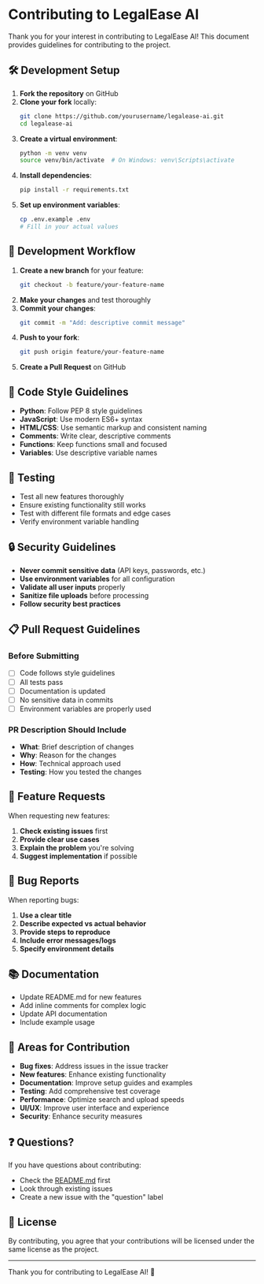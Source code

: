 # Contributing to LegalEase AI

Thank you for your interest in contributing to LegalEase AI! This document provides guidelines for contributing to the project.

## 🛠️ Development Setup

1. **Fork the repository** on GitHub
2. **Clone your fork** locally:
   ```bash
   git clone https://github.com/yourusername/legalease-ai.git
   cd legalease-ai
   ```
3. **Create a virtual environment**:
   ```bash
   python -m venv venv
   source venv/bin/activate  # On Windows: venv\Scripts\activate
   ```
4. **Install dependencies**:
   ```bash
   pip install -r requirements.txt
   ```
5. **Set up environment variables**:
   ```bash
   cp .env.example .env
   # Fill in your actual values
   ```

## 🔄 Development Workflow

1. **Create a new branch** for your feature:
   ```bash
   git checkout -b feature/your-feature-name
   ```
2. **Make your changes** and test thoroughly
3. **Commit your changes**:
   ```bash
   git commit -m "Add: descriptive commit message"
   ```
4. **Push to your fork**:
   ```bash
   git push origin feature/your-feature-name
   ```
5. **Create a Pull Request** on GitHub

## 📝 Code Style Guidelines

- **Python**: Follow PEP 8 style guidelines
- **JavaScript**: Use modern ES6+ syntax
- **HTML/CSS**: Use semantic markup and consistent naming
- **Comments**: Write clear, descriptive comments
- **Functions**: Keep functions small and focused
- **Variables**: Use descriptive variable names

## 🧪 Testing

- Test all new features thoroughly
- Ensure existing functionality still works
- Test with different file formats and edge cases
- Verify environment variable handling

## 🔒 Security Guidelines

- **Never commit sensitive data** (API keys, passwords, etc.)
- **Use environment variables** for all configuration
- **Validate all user inputs** properly
- **Sanitize file uploads** before processing
- **Follow security best practices**

## 📋 Pull Request Guidelines

### Before Submitting
- [ ] Code follows style guidelines
- [ ] All tests pass
- [ ] Documentation is updated
- [ ] No sensitive data in commits
- [ ] Environment variables are properly used

### PR Description Should Include
- **What**: Brief description of changes
- **Why**: Reason for the changes
- **How**: Technical approach used
- **Testing**: How you tested the changes

## 🚀 Feature Requests

When requesting new features:
1. **Check existing issues** first
2. **Provide clear use cases**
3. **Explain the problem** you're solving
4. **Suggest implementation** if possible

## 🐛 Bug Reports

When reporting bugs:
1. **Use a clear title**
2. **Describe expected vs actual behavior**
3. **Provide steps to reproduce**
4. **Include error messages/logs**
5. **Specify environment details**

## 📚 Documentation

- Update README.md for new features
- Add inline comments for complex logic
- Update API documentation
- Include example usage

## 🎯 Areas for Contribution

- **Bug fixes**: Address issues in the issue tracker
- **New features**: Enhance existing functionality
- **Documentation**: Improve setup guides and examples
- **Testing**: Add comprehensive test coverage
- **Performance**: Optimize search and upload speeds
- **UI/UX**: Improve user interface and experience
- **Security**: Enhance security measures

## ❓ Questions?

If you have questions about contributing:
- Check the [README.md](README.md) first
- Look through existing issues
- Create a new issue with the "question" label

## 📄 License

By contributing, you agree that your contributions will be licensed under the same license as the project.

---

Thank you for contributing to LegalEase AI! 🎉
